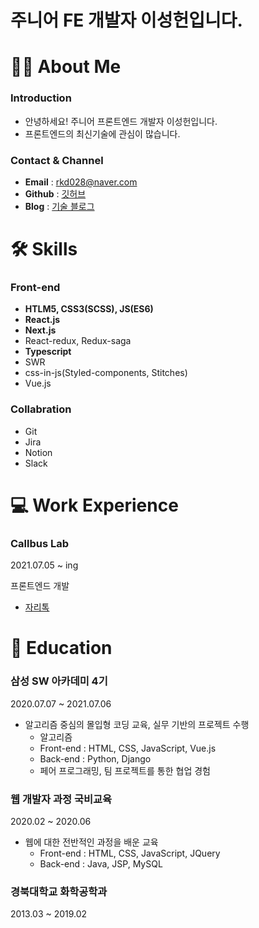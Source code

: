 # 주니어 FE 개발자 이성헌입니다.

# 🙋‍♂️ About Me

### Introduction

- 안녕하세요! 주니어 프론트엔드 개발자 이성헌입니다.
- 프론트엔드의 최신기술에 관심이 많습니다.

### Contact & Channel

- **Email** : rkd028@naver.com
- **Github** : [깃허브](https://github.com/Lee-sungheon)
- **Blog** : [기술 블로그](https://velog.io/@rkd028)

# 🛠️ Skills

### Front-end

- **HTLM5, CSS3(SCSS), JS(ES6)**
- **React.js**
- **Next.js**
- React-redux, Redux-saga
- **Typescript**
- SWR
- css-in-js(Styled-components, Stitches)
- Vue.js

### Collabration

- Git
- Jira
- Notion
- Slack

# 💻 Work Experience

### Callbus Lab

2021.07.05 ~ ing

프론트엔드 개발
- [자리톡](https://zaritalk.com)


# 📖 Education


### 삼성 SW 아카데미 4기

2020.07.07 ~ 2021.07.06

- 알고리즘 중심의 몰입형 코딩 교육, 실무 기반의 프로젝트 수행
    - 알고리즘
    - Front-end : HTML, CSS, JavaScript, Vue.js
    - Back-end : Python, Django
    - 페어 프로그래밍, 팀 프로젝트를 통한 협업 경험

### 웹 개발자 과정 국비교육

2020.02 ~ 2020.06

- 웹에 대한 전반적인 과정을 배운 교육
  - Front-end : HTML, CSS, JavaScript, JQuery
  - Back-end : Java, JSP, MySQL

### 경북대학교 화학공학과

2013.03 ~ 2019.02
